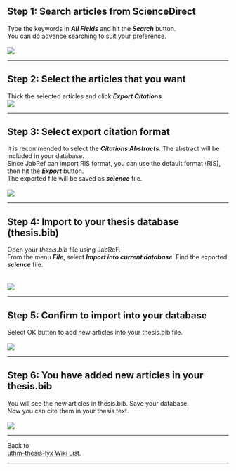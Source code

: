 ## Step 1: Search articles from ScienceDirect ##
Type the keywords in **_All Fields_** and hit the **_Search_** button. <br>
You can do advance searching to suit your preference.<br>
<br>
<img src='http://jkm.myconferences.org/sciencedirect-1.png' />

<hr />
<h2>Step 2: Select the articles that you want</h2>
Thick the selected articles and click <b><i>Export Citations</i></b>. <br>

<img src='http://jkm.myconferences.org/sciencedirect-2.png' />

<hr />
<h2>Step 3: Select export citation format</h2>
It is recommended to select the <b><i>Citations Abstracts</i></b>. The abstract will be included in your database. <br>
Since JabRef can import RIS format, you can use the default format (RIS), then hit the <b><i>Export</i></b> button.<br>
The exported file will be saved as <b><i>science</i></b> file.<br>
<br>
<img src='http://jkm.myconferences.org/sciencedirect-3.png' />

<hr />
<h2>Step 4: Import to your thesis database (thesis.bib)</h2>
Open your <i>thesis.bib</i> file using JabReF.<br>
From the menu <b><i>File</i></b>, select <b><i>Import into current database</i></b>. Find the exported <b><i>science</i></b> file.<br>
<br>
<br>
<img src='http://jkm.myconferences.org/sciencedirect-4.png' />

<hr />
<h2>Step 5: Confirm to import into your database</h2>
Select OK button to add new articles into your thesis.bib file.<br>
<br>
<img src='http://jkm.myconferences.org/sciencedirect-5.png' />

<hr />
<h2>Step 6: You have added new articles in your thesis.bib</h2>
You will see the new articles in thesis.bib. Save your database. <br>
Now you can cite them in your thesis text.<br>
<br>
<img src='http://jkm.myconferences.org/sciencedirect-6.png' />

<hr />
Back to<br>
<a href='https://code.google.com/p/uthm-thesis-lyx/w/list'>uthm-thesis-lyx Wiki List</a>.<br>
<hr />
